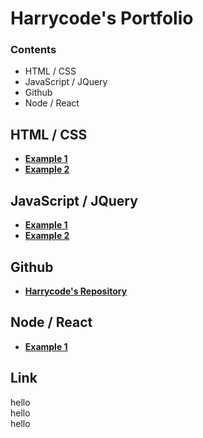 # Harrycode's Portfolio

### Contents

* HTML / CSS
* JavaScript / JQuery
* Github
* Node / React

## HTML / CSS
* **[Example 1](#HTML_Ex1)**
* **[Example 2](#HTML_Ex2)**

## JavaScript / JQuery
* **[Example 1](#J_Ex1)**
* **[Example 2](#J_Ex2)**

## Github
* **[Harrycode's Repository](https://github.com/harrycode112/Harrycode)**

## Node / React
* **[Example 1](#React_Ex1)**

## Link <a name="HTML_Ex1"/>
hello  
hello  
hello